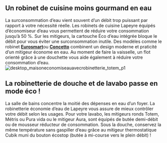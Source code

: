 ## Un robinet de cuisine moins gourmand en eau
La surconsommation d’eau vient souvent d’un débit trop puissant par rapport à votre nécessité réelle.
Les robinets de cuisine Lapeyre équipés d’économiseur d’eau vous permettent de réduire votre consommation jusqu’à 50 %. Sur les mitigeurs, la cartouche Éco d’eau intégrée bloque le débit pour vous éviter une surconsommation inutile.
Des modèles comme le robinet [**Eurosmart**](/mitigeur-evier-eurosmart-cosmopolitain-simple-FPC3015220)ou [**Concetto**](/mitigeur-evier-concetto-simple-FPC3015240) combinent un design moderne et praticité d’un mitigeur économe en eau.
Au moment de faire la vaisselle, un flot orienté grâce à une douchette vous aide également à réduire votre consommation d’eau.
![desktop_maisoneconomiseauavecrobinetterie_totem_p1](//statics.lapeyre.fr/img/contrib/2bdd4da30020add6/desktop_maisoneconomiseauavecrobinetterie_totem_p1.jpg)
##
## La robinetterie de douche et de lavabo passe en mode éco !
La salle de bains concentre la moitié des dépenses en eau d’un foyer. La robinetterie économie d’eau de Lapeyre vous assure de mieux contrôler votre débit selon les usages.
Pour votre lavabo, les mitigeurs ronds Totem, Métris ou Pura vida ou le mitigeur Aura, sont équipés de butée demi-débit ou de mousseur réducteur de consommation. Sous la douche, conservez la même température sans gaspiller d’eau grâce au mitigeur thermostatique Cubik muni du bouton écostop (butée à mi-course vers le plein débit) !